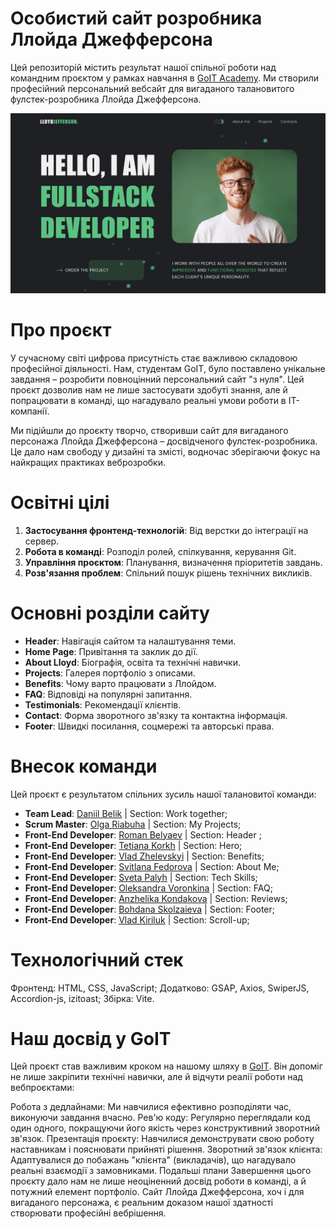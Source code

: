 
# Особистий сайт розробника Ллойда Джефферсона

Цей репозиторій містить результат нашої спільної роботи над командним проєктом у рамках навчання в [GoIT Academy](https://goit.global/ua/). Ми створили професійний персональний вебсайт для вигаданого талановитого фулстек-розробника Ллойда Джефферсона.

![Screenshot](./src/img/preview.png)

# Про проєкт

У сучасному світі цифрова присутність стає важливою складовою професійної діяльності. Нам, студентам GoIT, було поставлено унікальне завдання – розробити повноцінний персональний сайт "з нуля". Цей проєкт дозволив нам не лише застосувати здобуті знання, але й попрацювати в команді, що нагадувало реальні умови роботи в IT-компанії.

Ми підійшли до проєкту творчо, створивши сайт для вигаданого персонажа Ллойда Джефферсона – досвідченого фулстек-розробника. Це дало нам свободу у дизайні та змісті, водночас зберігаючи фокус на найкращих практиках веброзробки.

# Освітні цілі

1. **Застосування фронтенд-технологій**: Від верстки до інтеграції на сервер.
2. **Робота в команді**: Розподіл ролей, спілкування, керування Git.
3. **Управління проєктом**: Планування, визначення пріоритетів завдань.
4. **Розв'язання проблем**: Спільний пошук рішень технічних викликів.


# Основні розділи сайту

- **Header**: Навігація сайтом та налаштування теми.
- **Home Page**: Привітання та заклик до дії.
- **About Lloyd**: Біографія, освіта та технічні навички.
- **Projects**: Галерея портфоліо з описами.
- **Benefits**: Чому варто працювати з Ллойдом.
- **FAQ**: Відповіді на популярні запитання.
- **Testimonials**: Рекомендації клієнтів.
- **Contact**: Форма зворотного зв'язку та контактна інформація.
- **Footer**: Швидкі посилання, соцмережі та авторські права.




# Внесок команди

Цей проєкт є результатом спільних зусиль нашої талановитої команди:

- **Team Lead**: [Daniil Belik](https://github.com/daniilbelik94) | Section: Work together;
- **Scrum Master**: [Olga Riabuha](https://github.com/Olya-rar) | Section: My Projects;
- **Front-End Developer**: [Roman Belyaev]( https://github.com/Plane-Jumper5) | Section: Header ;
- **Front-End Developer**: [Tetiana Korkh](https://github.com/Tetiana1104) | Section: Hero;
- **Front-End Developer**: [Vlad Zhelevskyi](https://github.com/vladjelevsky) | Section: Benefits;
- **Front-End Developer**: [Svitlana Fedorova](https://github.com/lana150) | Section: About Me;
- **Front-End Developer**: [Sveta Palyh](https://github.com/Svetakler) | Section: Tech Skills;
- **Front-End Developer**: [Oleksandra Voronkina](https://github.com/Alexandra0707) | Section: FAQ;
- **Front-End Developer**: [Anzhelika Kondakova](https://github.com/anzheliketta) | Section: Reviews;
- **Front-End Developer**: [Bohdana Skolzaieva](https://github.com/Bohdana-Skolzaieva-3101) | Section: Footer;
- **Front-End Developer**: [Vlad Kiriluk](https://github.com/ender179) | Section: Scroll-up;

# Технологічний стек
Фронтенд: HTML, CSS, JavaScript;
Додатково: GSAP, Axios, SwiperJS, Accordion-js, izitoast;
Збірка: Vite.

# Наш досвід у GoIT

Цей проєкт став важливим кроком на нашому шляху в [GoIT](https://goit.global/ua/). Він допоміг не лише закріпити технічні навички, але й відчути реалії роботи над вебпроєктами:

Робота з дедлайнами: Ми навчилися ефективно розподіляти час, виконуючи завдання вчасно.
Рев'ю коду: Регулярно переглядали код один одного, покращуючи його якість через конструктивний зворотний зв'язок.
Презентація проєкту: Навчилися демонструвати свою роботу наставникам і пояснювати прийняті рішення.
Зворотний зв'язок клієнта: Адаптувалися до побажань "клієнта" (викладачів), що нагадувало реальні взаємодії з замовниками.
Подальші плани
Завершення цього проєкту дало нам не лише неоціненний досвід роботи в команді, а й потужний елемент портфоліо. Сайт Ллойда Джефферсона, хоч і для вигаданого персонажа, є реальним доказом нашої здатності створювати професійні вебрішення.